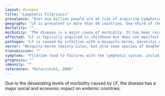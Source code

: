 ```yaml
---
layout: disease
title: "Lymphatic Filariasis"
prevalence: "Over one billion people are at risk of acquiring Lymphatic Filariasis (LF). Over 120 million are estimated to be affected by it, of which over 40 million are seriously incapacitated and disfigured. Recent estimates indicate that more than 50 million people in sub-Saharan Africa are affected, accounting for 37% of the global burden (Michael & Bundy 1997)."
geography: "LF is prevalent in more than 80 countries. One-third of the people infected with the disease live in India, one third in Africa and most of the remainder in South Asia, the Pacific and the Americas."
mortality: ""
morbidity: "The disease is a major cause of morbidity. It has been recognized as the second largest cause of long-term disability after mental illness (WHO 1999)"
affected: "LF is typically acquired in childhood but does not manifest visibly until adulthood, when it leads to varying levels of disability. "
pathogen: "LF is caused by infection with a mosquito-borne, parasitic worm. While feeding on a human host, infected mosquitoes transmit the parasites under the skin where they migrate to lymph nodes. Over about a year, the parasites mature into adult worms that severely damage the lymphatic vessels. Adult filariae live for several years inside their human host, producing missions of larvae which circulate in the blood and can be picked up and transmitted by new mosquitoes."
vector: "Mosquito-borne (mainly Culex, but also some species of Anopheles and Aedes)"
transmission: ""
symptoms: "Filariae lead to failures with the lymphatic system, including swelling, genital disease, and acute attacks. Most people infected are asymptomatic, but nearly all of them have subclinical lymphatic damage."
prognosis: ""
immunity: ""
references: "Kolaczinski, 2006"
---
```

Due to the devastating levels of morbidity caused by LF, the disease has a major social and economic impact on endemic countries.
